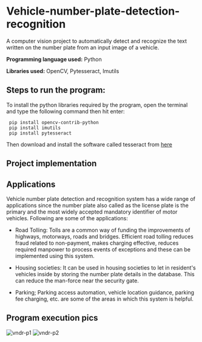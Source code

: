# Vehicle-number-plate-detection-recognition
A computer vision project to automatically detect and recognize the text written on the number plate from an input image of a vehicle.

**Programming language used:** Python

**Libraries used:** OpenCV, Pytesseract, Imutils

## Steps to run the program:
To install the python libraries required by the program, open the terminal and type the following command then hit enter:
```
 pip install opencv-contrib-python
 pip install imutils
 pip install pytesseract
```

Then download and install the software called tesseract from [here](https://github.com/UB-Mannheim/tesseract/wiki)

## Project implementation

## Applications

Vehicle number plate detection and recognition system has a wide range of applications since the number plate also called as the license plate is the primary and the most widely accepted mandatory identifier of motor vehicles. Following are some of the applications:

* Road Tolling: Tolls are a common way of funding the improvements of highways, motorways, roads and bridges. Efficient road tolling reduces fraud related to non-payment, makes charging effective, reduces required manpower to process events of exceptions and these can be implemented using this system.

* Housing societies: It can be used in housing societies to let in resident's vehicles inside by storing the number plate details in the database. This can reduce the man-force near the security gate.

* Parking; Parking access automation, vehicle location guidance, parking fee charging, etc. are some of the areas in which this system is helpful.

## Program execution pics
![vndr-p1](https://user-images.githubusercontent.com/104520126/166226824-a186bc82-339a-4342-9430-004b75fd47b9.jpg)
![vndr-p2](https://user-images.githubusercontent.com/104520126/166226836-d228a55d-c97d-44d4-932d-5c4a9b10ce50.jpg)



